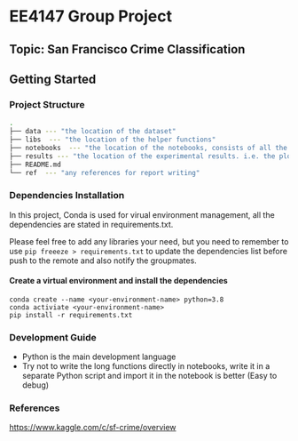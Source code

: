 # EE4147 Group Project
Topic:  San Francisco Crime Classification
---

## Getting Started

### Project Structure

```bash
.
├── data --- "the location of the dataset"
├── libs  --- "the location of the helper functions"
├── notebooks  --- "the location of the notebooks, consists of all the driver code"
├── results --- "the location of the experimental results. i.e. the plots" 
├── README.md
└── ref  --- "any references for report writing"
```

### Dependencies Installation
In this project, Conda is used for virual environment management, all the dependencies are stated in requirements.txt.

Please feel free to add any libraries your need, but you need to remember to use `pip freeeze > requirements.txt` to update the dependencies list before push to the remote and also notify the groupmates.

#### Create a virtual environment and install the dependencies
```
conda create --name <your-environment-name> python=3.8
conda activiate <your-environment-name>
pip install -r requirements.txt
```



### Development Guide

* Python is the main development language
* Try not to write the long functions directly in notebooks, write it in a separate Python script and import it in the notebook is better (Easy to debug)

### References
https://www.kaggle.com/c/sf-crime/overview